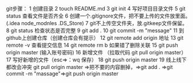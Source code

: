 git步骤：
1 创建目录
2 touch README.md
3 git init
4 写好项目目录文件
5 git status 查看文件是否齐全
6 创建一个.gitignore文件，把不要上传的文件放里面。 (.idea node_modnles .DS_Store)
7 git不上传空文件夹，放.gitkeep文件保留。
8 git status 检查状态是否完整
9 git add .
10 git commit -m "message"
11 到github上创建仓库（创建仓库会有提示）
12 git remote add origin 地址
13 git remote -v 查看提交信息
14 git remote rm b 如果错了删除关联
15 git push origin master (输入账号密码)
16 新增文件 （拉取代码 git pull origin master）
17 写好新增的文件（esc=>：wq 保存）
18 git push origin master
19 线上线下都改会冲突
   git pull origin master =>把不要的内容删掉，=>git add .
   =>git commit -m "massage"=>git push origin master